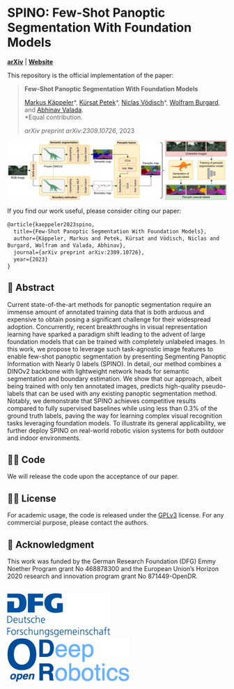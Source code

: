 # SPINO: Few-Shot Panoptic Segmentation With Foundation Models
[**arXiv**](https://arxiv.org/abs/2309.10726) | [**Website**](http://spino.cs.uni-freiburg.de/)

This repository is the official implementation of the paper:

> **Few-Shot Panoptic Segmentation With Foundation Models**
>
> [Markus Käppeler]()&ast;, [Kürsat Petek](http://www2.informatik.uni-freiburg.de/~petek/)&ast;, [Niclas Vödisch](https://vniclas.github.io/)&ast;, [Wolfram Burgard](https://www.utn.de/person/wolfram-burgard/), and [Abhinav Valada](https://rl.uni-freiburg.de/people/valada). <br>
> &ast;Equal contribution. <br> 
> 
> *arXiv preprint arXiv:2309.10726*, 2023

<p align="center">
  <img src="./assets/spino_overview.png" alt="Overview of SPINO approach" width="800" />
</p>

If you find our work useful, please consider citing our paper:
```
@article{kaeppeler2023spino,
  title={Few-Shot Panoptic Segmentation With Foundation Models},
  author={Käppeler, Markus and Petek, Kürsat and Vödisch, Niclas and Burgard, Wolfram and Valada, Abhinav},
  journal={arXiv preprint arXiv:2309.10726},
  year={2023}
}
```


## 📔 Abstract

Current state-of-the-art methods for panoptic segmentation require an immense amount of annotated training data that is both arduous and expensive to obtain posing a significant challenge for their widespread adoption. Concurrently, recent breakthroughs in visual representation learning have sparked a paradigm shift leading to the advent of large foundation models that can be trained with completely unlabeled images. In this work, we propose to leverage such task-agnostic image features to enable few-shot panoptic segmentation by presenting Segmenting Panoptic Information with Nearly 0 labels (SPINO). In detail, our method combines a DINOv2 backbone with lightweight network heads for semantic segmentation and boundary estimation. We show that our approach, albeit being trained with only ten annotated images, predicts high-quality pseudo-labels that can be used with any existing panoptic segmentation method. Notably, we demonstrate that SPINO achieves competitive results compared to fully supervised baselines while using less than 0.3% of the ground truth labels, paving the way for learning complex visual recognition tasks leveraging foundation models. To illustrate its general applicability, we further deploy SPINO on real-world robotic vision systems for both outdoor and indoor environments.


## 👩‍💻 Code

We will release the code upon the acceptance of our paper.


## 👩‍⚖️  License

For academic usage, the code is released under the [GPLv3](https://www.gnu.org/licenses/gpl-3.0.en.html) license.
For any commercial purpose, please contact the authors.


## 🙏 Acknowledgment

This work was funded by the German Research Foundation (DFG) Emmy Noether Program grant No 468878300 and the European Union’s Horizon 2020 research and innovation program grant No 871449-OpenDR.
<br><br>
<p float="left">
  <a href="https://www.dfg.de/en/research_funding/programmes/individual/emmy_noether/index.html"><img src="./assets/dfg_logo.png" alt="drawing" height="100"/></a>
  &nbsp;
  &nbsp;
  &nbsp;
  <a href="https://opendr.eu/"><img src="./assets/opendr_logo.png" alt="drawing" height="100"/></a>
</p>
